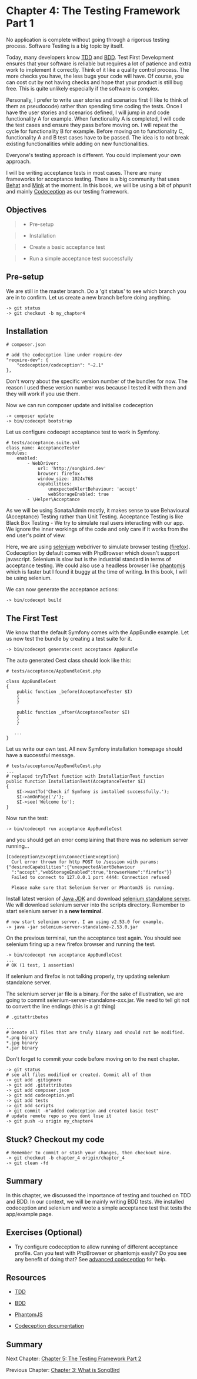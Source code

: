 # Chapter 4: The Testing Framework Part 1

No application is complete without going through a rigorous testing process. Software Testing is a big topic by itself.

Today, many developers know [TDD](https://en.wikipedia.org/wiki/Test-driven_development) and [BDD](https://en.wikipedia.org/wiki/Behavior-driven_development). Test First Development ensures that your software is reliable but requires a lot of patience and extra work to implement it correctly. Think of it like a quality control process. The more checks you have, the less bugs your code will have. Of course, you can cost cut by not having checks and hope that your product is still bug free. This is quite unlikely especially if the software is complex.

Personally, I prefer to write user stories and scenarios first (I like to think of them as pseudocode) rather than spending time coding the tests. Once I have the user stories and scenarios defined, I will jump in and code functionality A for example. When functionality A is completed, I will code the test cases and ensure they pass before moving on. I will repeat the cycle for functionality B for example. Before moving on to functionality C, functionality A and B test cases have to be passed. The idea is to not break existing functionalities while adding on new functionalities.

Everyone's testing approach is different. You could implement your own approach.

I will be writing acceptance tests in most cases. There are many frameworks for acceptance testing. There is a big community that uses [Behat](http://docs.behat.org/) and [Mink](http://mink.behat.org/) at the moment. In this book, we will be using a bit of phpunit and mainly [Codeception](http://codeception.com/) as our testing framework.

## Objectives

> * Pre-setup

> * Installation

> * Create a basic acceptance test

> * Run a simple acceptance test successfully

## Pre-setup

We are still in the master branch. Do a 'git status' to see which branch you are in to confirm. Let us create a new branch before doing anything.

```
-> git status
-> git checkout -b my_chapter4
```

## Installation

```
# composer.json

# add the codeception line under require-dev
"require-dev": {
    "codeception/codeception": "~2.1"
},
```

Don't worry about the specific version number of the bundles for now. The reason I used these version number was because I tested it with them and they will work if you use them.

Now we can run composer update and initialise codeception

```
-> composer update
-> bin/codecept bootstrap
```

Let us configure codecept acceptance test to work in Symfony.

```
# tests/acceptance.suite.yml
class_name: AcceptanceTester
modules:
    enabled:
        - WebDriver:
            url: 'http://songbird.dev'
            browser: firefox
            window_size: 1024x768
            capabilities:
                unexpectedAlertBehaviour: 'accept'
                webStorageEnabled: true
        - \Helper\Acceptance
```

As we will be using SonataAdmin mostly, it makes sense to use Behavioural (Acceptance) Testing rather than Unit Testing. Acceptance Testing is like Black Box Testing - We try to simulate real users interacting with our app. We ignore the inner workings of the code and only care if it works from the end user's point of view.

Here, we are using [selenium](http://seleniumhq.org) webdriver to simulate browser testing ([firefox](https://www.mozilla.org/en-US/firefox/new/)). Codeception by default comes with PhpBrowser which doesn't support javascript. Selenium is slow but is the industrial standard in terms of acceptance testing. We could also use a headless browser like [phantomjs](http://phantomjs.org) which is faster but I found it buggy at the time of writing. In this book, I will be using selenium.

We can now generate the acceptance actions:

```
-> bin/codecept build
```

## The First Test

We know that the default Symfony comes with the AppBundle example. Let us now test the bundle by creating a test suite for it.


```
-> bin/codecept generate:cest acceptance AppBundle
```

The auto generated Cest class should look like this:

```
# tests/acceptance/AppBundleCest.php

class AppBundleCest
{
    public function _before(AcceptanceTester $I)
    {
    }

    public function _after(AcceptanceTester $I)
    {
    }

   ...
}
```

Let us write our own test. All new Symfony installation homepage should have a successful message.


```
# tests/acceptance/AppBundleCest.php
...
# replaced tryToTest function with InstallationTest function
public function InstallationTest(AcceptanceTester $I)
{
    $I->wantTo('Check if Symfony is installed successfully.');
    $I->amOnPage('/');
    $I->see('Welcome to');
}
```

Now run the test:

```
-> bin/codecept run acceptance AppBundleCest
```

and you should get an error complaining that there was no selenium server running...

```
[Codeception\Exception\ConnectionException]
  Curl error thrown for http POST to /session with params: {"desiredCapabilities":{"unexpectedAlertBehaviour
  ":"accept","webStorageEnabled":true,"browserName":"firefox"}}
  Failed to connect to 127.0.0.1 port 4444: Connection refused

  Please make sure that Selenium Server or PhantomJS is running.
```

Install latest version of [Java JDK](http://www.oracle.com/technetwork/java/javase/downloads/index.html) and download [selenium standalone server](http://www.seleniumhq.org/download/). We will download selenium server into the scripts directory. Remember to start selenium server in a **new terminal**.

```
# now start selenium server. I am using v2.53.0 for example.
-> java -jar selenium-server-standalone-2.53.0.jar
```

On the previous terminal, run the acceptance test again. You should see selenium firing up a new firefox browser and running the test.

```
-> bin/codecept run acceptance AppBundleCest
...
# OK (1 test, 1 assertion)
```

If selenium and firefox is not talking properly, try updating selenium standalone server.

The selenium server jar file is a binary. For the sake of illustration, we are going to commit selenium-server-standalone-xxx.jar. We need to tell git not to convert the line endings (this is a git thing)

```
# .gitattributes

...
# Denote all files that are truly binary and should not be modified.
*.png binary
*.jpg binary
*.jar binary
```

Don't forget to commit your code before moving on to the next chapter.

```
-> git status
# see all files modified or created. Commit all of them
-> git add .gitignore
-> git add .gitattributes
-> git add composer.json
-> git add codeception.yml
-> git add tests
-> git add scripts
-> git commit -m"added codeception and created basic test"
# update remote repo so you dont lose it
-> git push -u origin my_chapter4
```

## Stuck? Checkout my code

```
# Remember to commit or stash your changes, then checkout mine.
-> git checkout -b chapter_4 origin/chapter_4
-> git clean -fd
```

## Summary

In this chapter, we discussed the importance of testing and touched on TDD and BDD. In our context, we will be mainly writing BDD tests. We installed codeception and selenium and wrote a simple acceptance test that tests the app/example page.

## Exercises (Optional)

* Try configure codeception to allow running of different acceptance profile. Can you test with PhpBrowser or phantomjs easily? Do you see any benefit of doing that? See [advanced codeception](http://codeception.com/docs/07-AdvancedUsage) for help.

## Resources

* [TDD](https://en.wikipedia.org/wiki/Test-driven_development)

* [BDD](https://en.wikipedia.org/wiki/Behavior-driven_development)

* [PhantomJS](http://phantomjs.org/download.html)

* [Codeception documentation](http://codeception.com/docs)

## Summary

Next Chapter: [Chapter 5: The Testing Framework Part 2](https://github.com/bernardpeh/songbird/tree/chapter_5)

Previous Chapter: [Chapter 3: What is SongBird](https://github.com/bernardpeh/songbird/tree/chapter_3)


